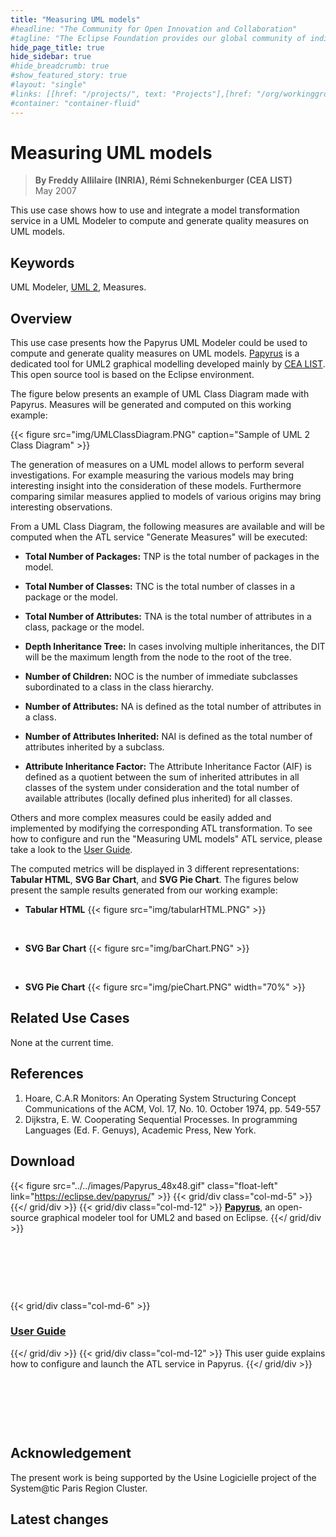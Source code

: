 ```yaml
---
title: "Measuring UML models"
#headline: "The Community for Open Innovation and Collaboration"
#tagline: "The Eclipse Foundation provides our global community of individuals and organizations with a mature, scalable, and business-friendly environment for open source software collaboration and innovation."
hide_page_title: true
hide_sidebar: true
#hide_breadcrumb: true
#show_featured_story: true
#layout: "single"
#links: [[href: "/projects/", text: "Projects"],[href: "/org/workinggroups/", text: "Working Group"],[href: "/membership/", text: "Members"],[href: "/org/value", text: "Business Value"]]
#container: "container-fluid"
---
```


# Measuring UML models

> **By Freddy Allilaire (INRIA), Rémi Schnekenburger (CEA LIST)** \
> May 2007

This use case shows how to use and integrate a model transformation service in a UML Modeler to compute and generate quality measures on UML models.

## Keywords

UML Modeler, [UML 2](https://www.eclipse.org/modeling/mdt/?project=uml2), Measures.

## Overview

This use case presents how the Papyrus UML Modeler could be used to compute and generate quality measures on UML models. [Papyrus](https://eclipse.dev/papyrus/) is a dedicated tool for UML2 graphical modelling developed mainly by [CEA LIST](https://list.cea.fr/fr/). This open source tool is based on the Eclipse environment.

The figure below presents an example of UML Class Diagram made with Papyrus. Measures will be generated and computed on this working example:

{{< figure src="img/UMLClassDiagram.PNG" caption="Sample of UML 2 Class Diagram" >}}

The generation of measures on a UML model allows to perform several investigations. For example measuring the various models may bring interesting insight into the consideration of these models. Furthermore comparing similar measures applied to models of various origins may bring interesting observations.

From a UML Class Diagram, the following measures are available and will be computed when the ATL service "Generate Measures" will be executed:

  * **Total Number of Packages:** TNP is the total number of packages in the model.

  * **Total Number of Classes:** TNC is the total number of classes in a package or the model.

  * **Total Number of Attributes:** TNA is the total number of attributes in a class, package or the model.

  * **Depth Inheritance Tree:** In cases involving multiple inheritances, the DIT will be the maximum length from the node to the root of the tree.

  * **Number of Children:** NOC is the number of immediate subclasses subordinated to a class in the class hierarchy.

  * **Number of Attributes:** NA is defined as the total number of attributes in a class.

  * **Number of Attributes Inherited:** NAI is defined as the total number of attributes inherited by a subclass.

  * **Attribute Inheritance Factor:** The Attribute Inheritance Factor (AIF) is defined as a quotient between the sum of inherited attributes in all classes of the system under consideration and the total number of available attributes (locally defined plus inherited) for all classes.

Others and more complex measures could be easily added and implemented by modifying the corresponding ATL transformation. To see how to configure and run the "Measuring UML models" ATL service, please take a look to the [User Guide](userguide/).

The computed metrics will be displayed in 3 different representations: **Tabular HTML**, **SVG Bar Chart**, and **SVG Pie Chart**. The figures below present the sample results generated from our working example:

  * **Tabular HTML** {{< figure src="img/tabularHTML.PNG" >}}

&nbsp;

  * **SVG Bar Chart** {{< figure src="img/barChart.PNG" >}}

&nbsp;

  * **SVG Pie Chart** {{< figure src="img/pieChart.PNG" width="70%" >}}

## Related Use Cases

None at the current time.

## References

  1. Hoare, C.A.R Monitors: An Operating System Structuring Concept Communications of the ACM, Vol. 17, No. 10. October 1974, pp. 549-557
  2. Dijkstra, E. W. Cooperating Sequential Processes. In programming Languages (Ed. F. Genuys), Academic Press, New York.

##  Download

{{< figure src="../../images/Papyrus_48x48.gif" class="float-left" link="https://eclipse.dev/papyrus/" >}}
{{< grid/div class="col-md-5" >}}
{{</ grid/div >}}
{{< grid/div class="col-md-12" >}}
**[Papyrus](https://eclipse.dev/papyrus/)**, an open-source graphical modeler tool for UML2 and based on Eclipse.
{{</ grid/div >}}

&nbsp;

&nbsp;

&nbsp;

{{< grid/div class="col-md-6" >}}
### [User Guide](userguide/)
{{</ grid/div >}}
{{< grid/div class="col-md-12" >}}
This user guide explains how to configure and launch the ATL service in Papyrus.
{{</ grid/div >}}

&nbsp;

&nbsp;

&nbsp;

##  Acknowledgement

The present work is being supported by the Usine Logicielle project of the System@tic Paris Region Cluster.

## Latest changes
